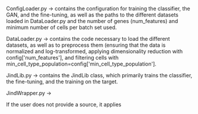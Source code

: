 
ConfigLoader.py -> contains the configuration for training the classifier, the GAN, and the fine-tuning, as well as the paths to the different datasets loaded in DataLoader.py and the number of genes (num_features) and minimum number of cells per batch set used.

DataLoader.py -> contains the code necessary to load the different datasets, as well as to preprocess them (ensuring that the data is normalized and log-transformed, applying dimensionality reduction with config['num_features'], and filtering cells with min_cell_type_population=config['min_cell_type_population'].

JindLib.py -> contains the JindLib class, which primarily trains the classifier, the fine-tuning, and the training on the target.

JindWrapper.py ->

If the user does not provide a source, it applies
